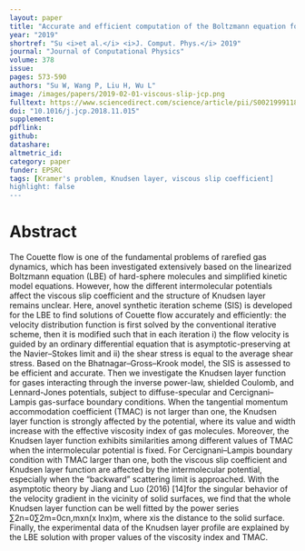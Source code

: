```yaml
---
layout: paper
title: "Accurate and efficient computation of the Boltzmann equation for Couette flow: Influence of intermolecular potentials on Knudsen layer function and viscous slip coefficient"
year: "2019"
shortref: "Su <i>et al.</i> <i>J. Comput. Phys.</i> 2019"
journal: "Journal of Conputational Physics"
volume: 378
issue:
pages: 573-590
authors: "Su W, Wang P, Liu H, Wu L"
image: /images/papers/2019-02-01-viscous-slip-jcp.png
fulltext: https://www.sciencedirect.com/science/article/pii/S0021999118307332
doi: "10.1016/j.jcp.2018.11.015" 
supplement:
pdflink: 
github:
datashare: 
altmetric_id: 
category: paper
funder: EPSRC
tags: [Kramer's problem, Knudsen layer, viscous slip coefficient]
highlight: false
---
```


# Abstract 

The Couette flow is one of the fundamental problems of rarefied gas dynamics, which has been investigated extensively based on the linearized Boltzmann equation (LBE) of hard-sphere molecules and simplified kinetic model equations. However, how the different intermolecular potentials affect the viscous slip coefficient and the structure of Knudsen layer remains unclear. Here, anovel synthetic iteration scheme (SIS) is developed for the LBE to find solutions of Couette flow accurately and efficiently: the velocity distribution function is first solved by the conventional iterative scheme, then it is modified such that in each iteration i) the flow velocity is guided by an ordinary differential equation that is asymptotic-preserving at the Navier–Stokes limit and ii) the shear stress is equal to the average shear stress. Based on the Bhatnagar–Gross–Krook model, the SIS is assessed to be efficient and accurate. Then we investigate the Knudsen layer function for gases interacting through the inverse power-law, shielded Coulomb, and Lennard-Jones potentials, subject to diffuse-specular and Cercignani–Lampis gas-surface boundary conditions. When the tangential momentum accommodation coefficient (TMAC) is not larger than one, the Knudsen layer function is strongly affected by the potential, where its value and width increase with the effective viscosity index of gas molecules. Moreover, the Knudsen layer function exhibits similarities among different values of TMAC when the intermolecular potential is fixed. For Cercignani–Lampis boundary condition with TMAC larger than one, both the viscous slip coefficient and Knudsen layer function are affected by the intermolecular potential, especially when the “backward” scattering limit is approached. With the asymptotic theory by Jiang and Luo (2016) [14]for the singular behavior of the velocity gradient in the vicinity of solid surfaces, we find that the whole Knudsen layer function can be well fitted by the power series ∑2n=0∑2m=0cn,mxn(x lnx)m, where xis the distance to the solid surface. Finally, the experimental data of the Knudsen layer profile are explained by the LBE solution with proper values of the viscosity index and TMAC.